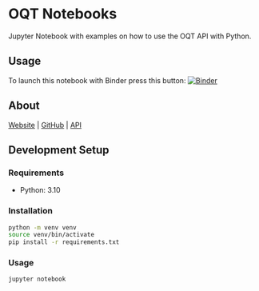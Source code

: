 # OQT Notebooks

Jupyter Notebook with examples on how to use the OQT API with Python.

## Usage

To launch this notebook with Binder press this button: [![Binder](https://mybinder.org/badge_logo.svg)](https://mybinder.org/v2/gh/GIScience/oqt-examples/fossgis-2023)
## About

[Website](https://oqt.ohsome.org) | [GitHub](https://github.com/GIScience/ohsome-quality-analyst) | [API](https://oqt.ohsome.org/api/docs)

## Development Setup

### Requirements

- Python: 3.10

### Installation

```bash
python -m venv venv
source venv/bin/activate
pip install -r requirements.txt
```

### Usage

```bash
jupyter notebook
```
